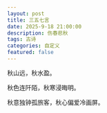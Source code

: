 ```yaml
---
layout: post
title: 三五七言
date: 2025-9-18 21:00:00
description: 伤春悲秋
tags: 古诗
categories: 自定义
featured: false
---
```


秋山远，秋水盈。

秋色连阡陌，秋寒浸晦明。

秋意独钟孤旅客，秋心偏爱冷画屏。
